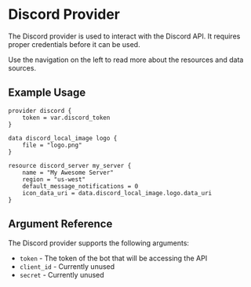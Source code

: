 # Discord Provider

The Discord provider is used to interact with the Discord API. It requires proper credentials before it can be used.

Use the navigation on the left to read more about the resources and data sources.

## Example Usage

```hcl-terraform
provider discord {
    token = var.discord_token
}

data discord_local_image logo {
    file = "logo.png"
}

resource discord_server my_server {
    name = "My Awesome Server"
    region = "us-west"
    default_message_notifications = 0
    icon_data_uri = data.discord_local_image.logo.data_uri
}
```

## Argument Reference

The Discord provider supports the following arguments:

* `token` - The token of the bot that will be accessing the API
* `client_id` - Currently unused
* `secret` - Currently unused